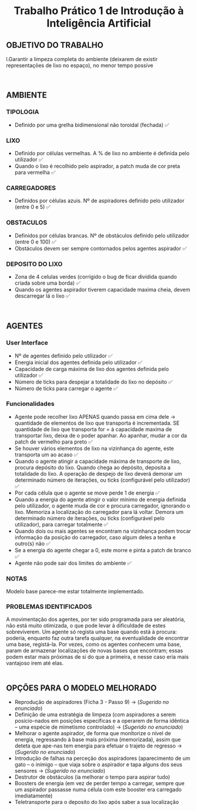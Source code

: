 # <div align="center">Trabalho Prático 1 de Introdução à Inteligência Artificial </div>  

## OBJETIVO DO TRABALHO
l.Garantir a limpeza completa do ambiente (deixarem de existir representações de lixo no espaço), no menor tempo possíve

</br>

## AMBIENTE

### TIPOLOGIA
- Definido por uma grelha bidimensional não toroidal (fechada) ✅

### LIXO 
- Definido por células vermelhas. A % de lixo no ambiente é definida pelo utilizador ✅
- Quando o lixo é recolhido pelo aspirador, a patch muda de cor preta para vermelha ✅

### CARREGADORES
- Definidos por células azuis. Nº de aspiradores definido pelo utilizador (entre 0 e 5) ✅

### OBSTACULOS
- Definidos por células brancas. Nº de obstáculos definido pelo utilizador (entre 0 e 100) ✅
- Obstáculos devem ser sempre contornados pelos agentes aspirador ✅

### DEPOSITO DO LIXO
- Zona de 4 celulas verdes (corrigido o bug de ficar dividida quando criada sobre uma borda) ✅
- Quando os agentes aspirador tiverem capacidade maxima cheia, devem descarregar lá o lixo ✅

</br>

## AGENTES
### User Interface
- Nº de agentes definido pelo utilizador ✅
- Energia inicial dos agentes definida pelo utilizador ✅
- Capacidade de carga máxima de lixo dos agentes definida pelo utilizador ✅
- Número de ticks para despejar a totalidade do lixo no depósito ✅
- Número de ticks para carregar o agente ✅

### Funcionalidades
- Agente pode recolher lixo APENAS quando passa em cima dele -> quantidade de elementos de lixo que transporta é incrementada. SE quantidade de lixo que transporta for = à capacidade maxima de transportar lixo, deixa de o poder apanhar. Ao apanhar, mudar a cor da patch de vermelho para preto ✅
- Se houver vários elementos de lixo na vizinhança do agente, este transporta um ao acaso ✅
- Quando o agente atingir a capacidade máxima de transporte de lixo, procura depósito do lixo. Quando chega ao depósito, deposita a totalidade do lixo. A operação de despejo de lixo deverá demorar um determinado número de iterações, ou ticks (configurável pelo utilizador) ✅
- Por cada célula que o agente se move perde 1 de energia ✅
- Quando a energia do agente atingir o valor mínimo de energia definida pelo utilizador, o agente muda de cor e procura carregador, ignorando o lixo. Memoriza a localização do carregador para lá voltar. Demora um determinado número de iterações, ou ticks (configurável pelo utilizador), para carregar totalmente ✅
- Quando dois ou mais agentes se encontram na vizinhança podem trocar informação da posição do carregador, caso algum deles a tenha e outro(s) não ✅
- Se a energia do agente chegar a 0, este morre e pinta a patch de branco ✅
- Agente não pode sair dos limites do ambiente ✅


### NOTAS
Modelo base parece-me estar totalmente implementado.

### PROBLEMAS IDENTIFICADOS
A movimentação dos agentes, por ter sido programada para ser aleatória, não está muito otimizada, o que pode levar à dificuldade de estes sobreviverem.
Um agente só regista uma base quando está à procura: poderia, enquanto faz outra tarefa qualquer, na eventualidade de encontrar uma base, registá-la.
Por vezes, como os agentes conhecem uma base, param de armazenar localizações de novas bases que encontram; essas podem estar mais próximas de si do que a primeira, e nesse caso eria mais vantajoso irem até elas.
</br>
</br>

## OPÇÕES PARA O MODELO MELHORADO
- Reprodução de aspiradores (Ficha 3 - Passo 9) -> (_Sugerido no enunciado_)
- Definição de uma estratégia de limpeza (com aspiradores a serem posicio-nados em posições específicas e a operarem de forma idêntica – uma espécie de mimetismo controlado) -> (_Sugerido no enunciado_)
- Melhorar o agente aspirador, de forma que monitorize o nível de energia, regressando à base mais próxima (memorizada), assim que deteta que ape-nas tem energia para efetuar o trajeto de regresso -> (_Sugerido no enunciado_)
- Introdução de falhas na perceção dos aspiradores (aparecimento de um gato – o inimigo – que viaja sobre o aspirador e tapa alguns dos seus sensores -> (_Sugerido no enunciado_)
- Destrutor de obstáculos (ia melhorar o tempo para aspirar tudo)
- Boosters de energia (em vez de perder tempo a carregar, sempre que um aspirador passasse numa célula com este booster era carregado imediatamente)
- Teletransporte para o deposito do lixo após saber a sua localização




